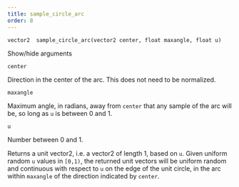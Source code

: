 ```yaml
---
title: sample_circle_arc
order: 8
---
```

`vector2  sample_circle_arc(vector2 center, float maxangle, float u)`

Show/hide arguments

`center`

Direction in the center of the arc. This does not need to be normalized.

`maxangle`

Maximum angle, in radians, away from `center` that any sample of the arc
will be, so long as `u` is between 0 and 1.

`u`

Number between 0 and 1.

Returns a unit vector2, i.e. a vector2 of length 1, based on `u`.
Given uniform random `u` values in `[0,1)`, the returned unit vectors will be
uniform random and continuous with respect to `u` on the edge of the unit circle,
in the arc within `maxangle` of the direction indicated by `center`.
